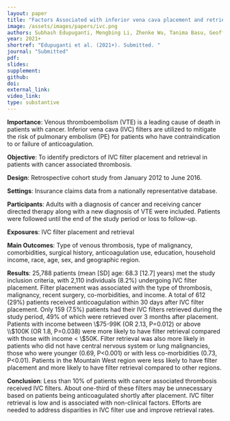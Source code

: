 ```yaml
---
layout: paper
title: "Factors Associated with inferior vena cava placement and retrieval for patients with cancer associated thrombosis"
image: /assets/images/papers/ivc.png
authors: Subhash Edupuganti, Mengbing Li, Zhenke Wu, Tanima Basu, Geoffrey Barnes, Marc Carrier, Suman Sood, Jennifer Griggs, Jordan Schaefer
year: 2021+
shortref: "Edupuganti et al. (2021+). Submitted. "
journal: "Submitted"
pdf: 
slides: 
supplement: 
github: 
doi:  
external_link:  
video_link: 
type: substantive
---
```



__Importance__: Venous thromboembolism (VTE) is a leading cause of death in patients with cancer. Inferior vena cava (IVC) filters are utilized to mitigate the risk of pulmonary embolism (PE) for patients who have contraindication to or failure of anticoagulation. 

__Objective__: To identify predictors of IVC filter placement and retrieval in patients with cancer associated thrombosis.

__Design__: Retrospective cohort study from January 2012 to June 2016.

__Settings__: Insurance claims data from a nationally representative database.

__Participants__: Adults with a diagnosis of cancer and receiving cancer directed therapy along with a new diagnosis of VTE were included. Patients were followed until the end of the study period or loss to follow-up. 

__Exposures__: IVC filter placement and retrieval

__Main Outcomes__: Type of venous thrombosis, type of malignancy, comorbidities, surgical history, anticoagulation use, education, household income, race, age, sex, and geographic region. 

__Results__: 25,788 patients (mean [SD] age: 68.3 [12.7] years) met the study inclusion criteria, with 2,110 individuals (8.2%) undergoing IVC filter placement. Filter placement was associated with the type of thrombosis, malignancy, recent surgery, co-morbidities, and income. A total of 612 (29%) patients received anticoagulation within 30 days after IVC filter placement. Only 159 (7.5%) patients had their IVC filters retrieved during the study period, 49% of which were retrieved over 3 months after placement. Patients with income between \\$75-99K (OR 2.13, P=0.012) or above \\$100K (OR 1.8, P=0.038) were more likely to have filter retrieval compared with those with income < \\$50K. Filter retrieval was also more likely in patients who did not have central nervous system or lung malignancies, those who were younger (0.69, P<0.001) or with less co-morbidities (0.73, P<0.01). Patients in the Mountain West region were less likely to have filter placement and more likely to have filter retrieval compared to other regions.

__Conclusion__: Less than 10% of patients with cancer associated thrombosis received IVC filters. About one-third of these filters may be unnecessary based on patients being anticoagulated shortly after placement. IVC filter retrieval is low and is associated with non-clinical factors. Efforts are needed to address disparities in IVC filter use and improve retrieval rates.
